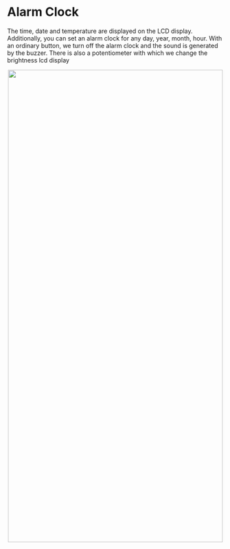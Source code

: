 # Alarm Clock

The time, date and temperature are displayed on the LCD display. Additionally, you can set an alarm clock for any day, year, month, hour.
With an ordinary button, we turn off the alarm clock and the sound is generated by the buzzer. There is also a potentiometer with which we change the brightness
lcd display

<p align="center"> 
  <img src="https://i.imgur.com/DCsxTfP.jpg"  width="500px" height="1100px">
</p>
